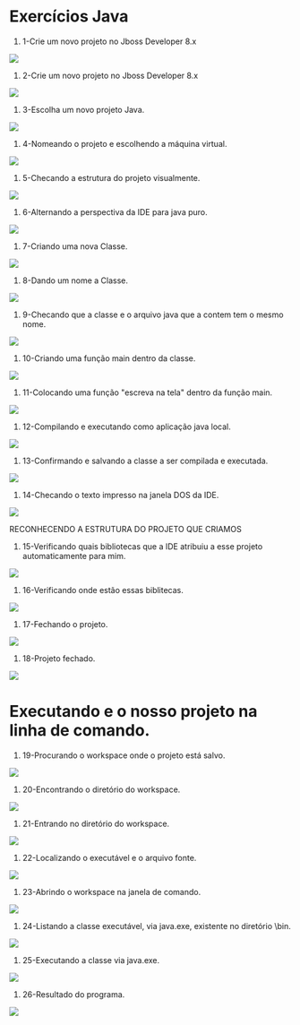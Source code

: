 

# Exercícios Java



1. 1-Crie um novo projeto no Jboss Developer 8.x

![](https://lh5.googleusercontent.com/-scH5zgWEYkc/VBT01USvV3I/AAAAAAAABsc/OntL4jz4zns/w882-h551-no/jboss-1.jpg)

1. 2-Crie um novo projeto no Jboss Developer 8.x

![](https://lh4.googleusercontent.com/-TU7BiRH6Jhw/VBUDtuq6nOI/AAAAAAAABt4/pC3mKF4HwWY/w882-h551-no/jboss-2.jpg)

1. 3-Escolha um novo projeto Java.

![](https://lh6.googleusercontent.com/-6yEpaL1Whzk/VBUDt-BtPHI/AAAAAAAABto/gA2MbzmDI6E/w882-h551-no/jboss-3.jpg)

1. 4-Nomeando o projeto e escolhendo a máquina virtual.

![](https://lh4.googleusercontent.com/-OgsTlFPTts4/VBUDuBp6sVI/AAAAAAAABuA/-x7TCSRsWnE/w882-h551-no/jboss-4.jpg)

1. 5-Checando a estrutura do projeto visualmente.

![](https://lh6.googleusercontent.com/-4TGikkFihaY/VBUDubxD51I/AAAAAAAABt8/mGge4UA-tY4/w882-h551-no/jboss-5.jpg)

1. 6-Alternando a perspectiva da IDE para java puro.

![](https://lh5.googleusercontent.com/-sVvL8\_X7d30/VBUDunDHixI/AAAAAAAABuI/O0edLWTUMpA/w882-h551-no/jboss-6.jpg)

1. 7-Criando uma nova Classe.

![](https://lh6.googleusercontent.com/-edwNdPMoNzk/VBUDvVKxYjI/AAAAAAAABuU/wbriPkKFidY/w882-h551-no/jboss-7.jpg)

1. 8-Dando um nome a Classe.

![](https://lh4.googleusercontent.com/-FT5c51RF8RM/VBUDvs3MSQI/AAAAAAAABuY/-LVzfH0MH50/w882-h551-no/jboss-8.jpg)

1. 9-Checando que a classe e o arquivo java que a contem tem o mesmo nome.

![](https://lh3.googleusercontent.com/-yiAneAC2tRI/VBUDv0ceJTI/AAAAAAAABuc/rx8Dfgu8eyM/w882-h551-no/jboss-9.jpg)

1. 10-Criando uma função main dentro da classe.

![](https://lh4.googleusercontent.com/-8CNXeyGcuQk/VBUDsFfgtLI/AAAAAAAABtA/yn4fc0zYVN8/w882-h551-no/jboss-10.jpg)

1. 11-Colocando uma função "escreva na tela" dentro da função main.

![](https://lh4.googleusercontent.com/-kIIthiHgCXg/VBUDsNtkPEI/AAAAAAAABtI/jGzx3b7cszg/w882-h551-no/jboss-11.jpg)

1. 12-Compilando e executando como aplicação java local.

![](https://lh5.googleusercontent.com/-3uAVQvrmOUI/VBUDs00O4ZI/AAAAAAAABtQ/3umQ9YTvZmE/w882-h551-no/jboss-12.jpg)

1. 13-Confirmando e salvando a classe a ser compilada e executada.

![](https://lh5.googleusercontent.com/-xru37D9oEws/VBUDtEEp22I/AAAAAAAABtY/rPvw2NIGPXc/w882-h551-no/jboss-13.jpg)

1. 14-Checando o texto impresso na janela DOS da IDE.

![](https://lh6.googleusercontent.com/-sw8Eu7qGVa8/VBUDtHqmr5I/AAAAAAAABtk/DtwUzllZY08/w882-h551-no/jboss-14.jpg)

RECONHECENDO A ESTRUTURA DO PROJETO QUE CRIAMOS

1. 15-Verificando quais bibliotecas que a IDE atribuiu a esse projeto automaticamente para mim.

![](https://lh5.googleusercontent.com/-VhfUDP6vWyw/VBWZ14sai8I/AAAAAAAABvg/hWFdQv1vCxY/w882-h551-no/jboss-15.jpg)

1. 16-Verificando onde estão essas biblitecas.

![](https://lh5.googleusercontent.com/-VWrgalz\_r3Q/VBWZ15I2MPI/AAAAAAAABvs/G\_XWkB-pNUA/w882-h551-no/jboss-16.jpg)

1. 17-Fechando o projeto.

![](https://lh3.googleusercontent.com/-GSb1VlCg\_9I/VBWZ1wJoKEI/AAAAAAAABvo/Z50IhroPweg/w882-h551-no/jboss-17.jpg)

1. 18-Projeto fechado.

![](https://lh4.googleusercontent.com/-X2yryPwLVII/VBWZ2j0eI\_I/AAAAAAAABvw/BaS\_syoW7u8/w882-h551-no/jboss-18.jpg) 

# Executando e o nosso projeto na linha de comando.

1. 19-Procurando o workspace onde o projeto está salvo.

![](https://lh6.googleusercontent.com/-Qqq-zlxJdVI/VBWgfKoaUFI/AAAAAAAABxM/wVbDt9RS-JY/w882-h551-no/jboss-19.jpg) 

1. 20-Encontrando o diretório do workspace.

![]( https://lh4.googleusercontent.com/-oBlcwRQdNz4/VBWgfSW3FLI/AAAAAAAABxY/Yo2LYWWhje8/w882-h551-no/jboss-20.jpg )

1. 21-Entrando no diretório do workspace.

![]( https://lh4.googleusercontent.com/-mZiOfybiWaA/VBWgf-3JhDI/AAAAAAAABxg/24ZntJTmYiU/w882-h551-no/jboss-22.jpg )

1. 22-Localizando o executável e o arquivo fonte.

![]( https://lh6.googleusercontent.com/-tPel4G0IDzY/VBWggBRa24I/AAAAAAAABxk/v1aQu8hQyQ4/w882-h551-no/jboss-23.jpg )

1. 23-Abrindo o workspace na janela de comando.

![](https://lh5.googleusercontent.com/-QOYIc\_2ekwg/VBW2I-JKrHI/AAAAAAAAByE/6OlMPThAJjQ/w882-h551-no/jboss-24.jpg)

1. 24-Listando a classe executável, via java.exe, existente no diretório \bin.

![]( https://lh5.googleusercontent.com/-H1cnUh8aiAI/VBW2I8YO09I/AAAAAAAAByQ/-3vifLXDEA0/w882-h551-no/jboss-25.jpg )

1. 25-Executando a classe via java.exe.

![]( https://lh6.googleusercontent.com/-QIT5OTjumuM/VBW2I59H\_lI/AAAAAAAAByM/IEuPR46ckGE/w882-h551-no/jboss-26.jpg )

1. 26-Resultado do programa.

![]( https://lh6.googleusercontent.com/-S9BvOsmq0iU/VBW2JaXJP4I/AAAAAAAAByU/8VzCQqQX1O4/w882-h551-no/jboss-27.jpg )


